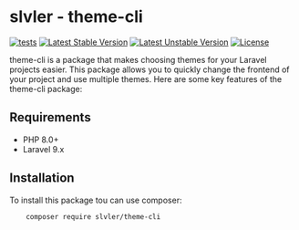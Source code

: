 # slvler - theme-cli


[![tests](https://github.com/slvler/theme-cli/actions/workflows/tests.yml/badge.svg)](https://github.com/slvler/theme-cli/actions/workflows/tests.yml)
[![Latest Stable Version](http://poser.pugx.org/slvler/theme-cli/v)](https://packagist.org/packages/slvler/theme-cli)
[![Latest Unstable Version](http://poser.pugx.org/slvler/theme-cli/v/unstable)](https://packagist.org/packages/slvler/theme-cli) 
[![License](http://poser.pugx.org/slvler/theme-cli/license)](https://packagist.org/packages/slvler/theme-cli) 



theme-cli is a package that makes choosing themes for your Laravel projects easier. 
This package allows you to quickly change the frontend of your project and use multiple themes.
Here are some key features of the theme-cli package:

## Requirements

- PHP 8.0+
- Laravel 9.x


 
## Installation

To install this package tou can use composer:

```bash
    composer require slvler/theme-cli
```
